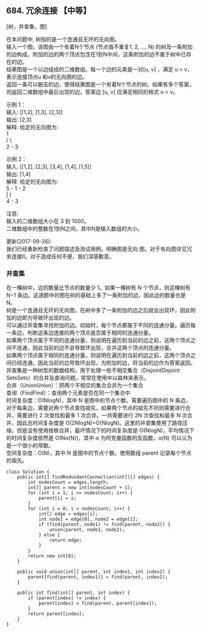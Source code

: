 ## 684. 冗余连接 【中等】       
[树，并查集，图]       

在本问题中, 树指的是一个连通且无环的无向图。     
输入一个图，该图由一个有着N个节点 (节点值不重复1, 2, ..., N) 的树及一条附加的边构成。附加的边的两个顶点包含在1到N中间，这条附加的边不属于树中已存在的边。    
结果图是一个以边组成的二维数组。每一个边的元素是一对[u, v] ，满足 u < v，表示连接顶点u 和v的无向图的边。    
返回一条可以删去的边，使得结果图是一个有着N个节点的树。如果有多个答案，则返回二维数组中最后出现的边。答案边 [u, v] 应满足相同的格式 u < v。     

示例 1：     
输入: [[1,2], [1,3], [2,3]]     
输出: [2,3]    
解释: 给定的无向图为:    
  1    
 / \    
2 - 3    

示例 2：     
输入: [[1,2], [2,3], [3,4], [1,4], [1,5]]     
输出: [1,4]    
解释: 给定的无向图为:    
5 - 1 - 2    
    |   |    
    4 - 3    
     
注意:     
输入的二维数组大小在 3 到 1000。      
二维数组中的整数在1到N之间，其中N是输入数组的大小。     

更新(2017-09-26):     
我们已经重新检查了问题描述及测试用例，明确图是无向 图。对于有向图详见冗余连接II。对于造成任何不便，我们深感歉意。    

### 并查集      
在一棵树中，边的数量比节点的数量少 1。如果一棵树有 N 个节点，则这棵树有 N−1 条边。这道题中的图在树的基础上多了一条附加的边，因此边的数量也是 N。             
树是一个连通且无环的无向图，在树中多了一条附加的边之后就会出现环，因此附加的边即为导致环出现的边。              
可以通过并查集寻找附加的边。初始时，每个节点都属于不同的连通分量。遍历每一条边，判断这条边连接的两个顶点是否属于相同的连通分量。          
如果两个顶点属于不同的连通分量，则说明在遍历到当前的边之前，这两个顶点之间不连通，因此当前的边不会导致环出现，合并这两个顶点的连通分量。         
如果两个顶点属于相同的连通分量，则说明在遍历到当前的边之前，这两个顶点之间已经连通，因此当前的边导致环出现，为附加的边，将当前的边作为答案返回。            
并查集是一种树型的数据结构，用于处理一些不相交集合（DisjointDisjoint SetsSets）的合并及查询问题。常常在使用中以森林来表示。      
合并（UnionUnion）：把两个不相交的集合合并为一个集合    
查询（FindFind）：查询两个元素是否在同一个集合中       
时间复杂度：O(NlogN)，其中 N 是图中的节点个数。需要遍历图中的 N 条边，对于每条边，需要对两个节点查找祖先，如果两个节点的祖先不同则需要进行合并，需要进行 2 次查找和最多 1 次合并。一共需要进行 2N 次查找和最多 N 次合并，因此总时间复杂度是 O(2NlogN)=O(NlogN)。这里的并查集使用了路径压缩，但是没有使用按秩合并，最坏情况下的时间复杂度是 O(NlogN)，平均情况下的时间复杂度依然是 O(Nα(N))，其中 α 为阿克曼函数的反函数，α(N) 可以认为是一个很小的常数。     
空间复杂度：O(N)，其中 N 是图中的节点个数。使用数组 parent 记录每个节点的祖先。      
```
class Solution {
    public int[] findRedundantConnection(int[][] edges) {
        int nodesCount = edges.length;
        int[] parent = new int[nodesCount + 1];
        for (int i = 1; i <= nodesCount; i++) {
            parent[i] = i;
        }
        for (int i = 0; i < nodesCount; i++) {
            int[] edge = edges[i];
            int node1 = edge[0], node2 = edge[1];
            if (find(parent, node1) != find(parent, node2)) {
                union(parent, node1, node2);
            } else {
                return edge;
            }
        }
        return new int[0];
    }

    public void union(int[] parent, int index1, int index2) {
        parent[find(parent, index1)] = find(parent, index2);
    }

    public int find(int[] parent, int index) {
        if (parent[index] != index) {
            parent[index] = find(parent, parent[index]);
        }
        return parent[index];
    }
}
```






























